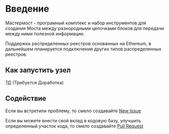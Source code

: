 # Введение

Мастермост - програмный комплекс и набор инструментов для создания Моста между разнородными цепочками блоков для передачи между ними полезной информации.

Поддержка распределенных реестров основанных на Ethereum, в дальнейшем планируется подключения других типов распределенных реестров.
## Как запустить узел

ТД (Требуется Доработка)
## Содействие

Если вы встретили проблему, то смело создавайте [New Issue](https://github.com/fintechru/mhlf/issues/new)

Если вы можете внести свой вклад в кодовую базу, улучшить определенный участок кода, то смело создавайте [Pull Request](https://github.com/fintechru/mhlf/pulls)
